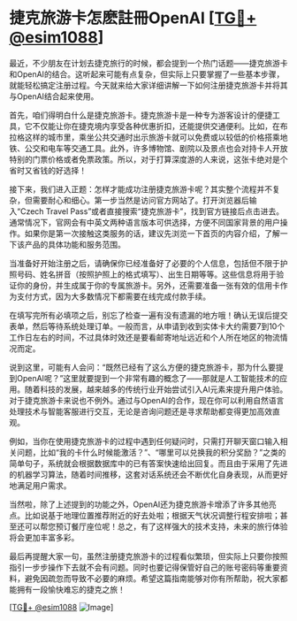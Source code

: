 # 捷克旅游卡怎麽註冊OpenAI [[TG💪+ @esim1088](https://t.me/s/esim1088)]

最近，不少朋友在计划去捷克旅行的时候，都会提到一个热门话题——捷克旅游卡和OpenAI的结合。这听起来可能有点复杂，但实际上只要掌握了一些基本步骤，就能轻松搞定注册过程。今天就来给大家详细讲解一下如何注册捷克旅游卡并将其与OpenAI结合起来使用。

首先，咱们得明白什么是捷克旅游卡。捷克旅游卡是一种专为游客设计的便捷工具，它不仅能让你在捷克境内享受各种优惠折扣，还能提供交通便利。比如，在布拉格这样的城市里，乘坐公共交通时出示旅游卡就可以免费或以较低的价格搭乘地铁、公交和电车等交通工具。此外，许多博物馆、剧院以及景点也会对持卡人开放特别的门票价格或者免票政策。所以，对于打算深度游的人来说，这张卡绝对是个省时又省钱的好选择！

接下来，我们进入正题：怎样才能成功注册捷克旅游卡呢？其实整个流程并不复杂，但需要耐心和细心。第一步当然是访问官方网站了。打开浏览器后输入“Czech Travel Pass”或者直接搜索“捷克旅游卡”，找到官方链接后点击进去。通常情况下，官网会有中英文两种语言版本可供选择，方便不同国家背景的用户操作。如果你是第一次接触这类服务的话，建议先浏览一下首页的内容介绍，了解一下该产品的具体功能和服务范围。

当准备好开始注册之后，请确保你已经准备好了必要的个人信息，包括但不限于护照号码、姓名拼音（按照护照上的格式填写）、出生日期等等。这些信息将用于验证你的身份，并生成属于你的专属旅游卡。另外，还需要准备一张有效的信用卡作为支付方式，因为大多数情况下都需要在线完成付款手续。

在填写完所有必填项之后，别忘了检查一遍有没有遗漏的地方哦！确认无误后提交表单，然后等待系统处理订单。一般而言，从申请到收到实体卡大约需要7到10个工作日左右的时间，不过具体时效还是要看邮寄地址远近和个人所在地区的物流情况而定。

说到这里，可能有人会问：“既然已经有了这么方便的捷克旅游卡，那为什么要提到OpenAI呢？”这里就要提到一个非常有趣的概念了——那就是人工智能技术的应用。随着科技的发展，越来越多的传统行业开始尝试引入AI元素来提升用户体验。对于捷克旅游卡来说也不例外。通过与OpenAI的合作，现在你可以利用自然语言处理技术与智能客服进行交互，无论是咨询问题还是寻求帮助都变得更加高效直观。

例如，当你在使用捷克旅游卡的过程中遇到任何疑问时，只需打开聊天窗口输入相关问题，比如“我的卡什么时候能激活？”、“哪里可以兑换我的积分奖励？”之类的简单句子，系统就会根据数据库中的已有答案快速给出回复。而且由于采用了先进的机器学习算法，随着时间推移，这套对话系统还会不断优化自身表现，从而更好地满足用户需求。

当然啦，除了上述提到的功能之外，OpenAI还为捷克旅游卡增添了许多其他亮点。比如说基于地理位置推荐附近的好去处啦；根据天气状况调整行程安排啦；甚至还可以帮您预订餐厅座位呢！总之，有了这样强大的技术支持，未来的旅行体验将会更加丰富多彩。

最后再提醒大家一句，虽然注册捷克旅游卡的过程看似繁琐，但实际上只要你按照指引一步步操作下去就不会有问题。同时也要记得保管好自己的账号密码等重要资料，避免因疏忽而导致不必要的麻烦。希望这篇指南能够对你有所帮助，祝大家都能拥有一段愉快难忘的捷克之旅！

[[TG💪+ @esim1088](https://t.me/s/esim1088) ![Image](https://i.postimg.cc/4NQfJmqS/Snipaste-2025-05-13-00-14-12.png)]